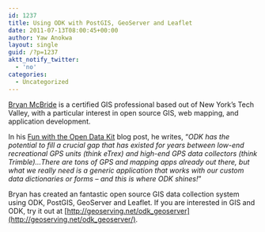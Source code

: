 ```yaml
---
id: 1237
title: Using ODK with PostGIS, GeoServer and Leaflet
date: 2011-07-13T08:00:45+00:00
author: Yaw Anokwa
layout: single
guid: /?p=1237
aktt_notify_twitter:
  - 'no'
categories:
  - Uncategorized
---
```

[Bryan McBride](http://bryanmcbride.com/) is a certified GIS professional based out of New York’s Tech Valley, with a particular interest in open source GIS, web mapping, and application development. 

In his [Fun with the Open Data Kit](http://bryanmcbride.com/fun-with-the-open-data-kit) blog post, he writes, &#8220;_ODK has the potential to fill a crucial gap that has existed for years between low-end recreational GPS units (think eTrex) and high-end GPS data collectors (think Trimble)&#8230;There are tons of GPS and mapping apps already out there, but what we really need is a generic application that works with our custom data dictionaries or forms &#8211; and this is where ODK shines!_&#8221;

Bryan has created an fantastic open source GIS data collection system using ODK, PostGIS, GeoServer and Leaflet. If you are interested in GIS and ODK, try it out at [http://geoserving.net/odk_geoserver](http://geoserving.net/odk_geoserver/).
